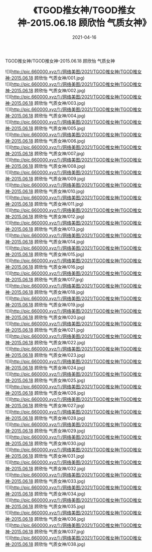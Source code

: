 ﻿---
layout: post
title:  《TGOD推女神/TGOD推女神-2015.06.18 顾欣怡 气质女神》
date:   2021-04-16
img: http://pic.660000.xyz/1:/网络美图/2021/TGOD推女神/TGOD推女神-2015.06.18 顾欣怡 气质女神/000.jpg
categories: [美女, 清纯, 唯美]
---

TGOD推女神/TGOD推女神-2015.06.18 顾欣怡 气质女神

 ![](http://pic.660000.xyz/1:/网络美图/2021/TGOD推女神/TGOD推女神-2015.06.18 顾欣怡 气质女神/001.jpg) <br>![](http://pic.660000.xyz/1:/网络美图/2021/TGOD推女神/TGOD推女神-2015.06.18 顾欣怡 气质女神/002.jpg) <br>![](http://pic.660000.xyz/1:/网络美图/2021/TGOD推女神/TGOD推女神-2015.06.18 顾欣怡 气质女神/003.jpg) <br>![](http://pic.660000.xyz/1:/网络美图/2021/TGOD推女神/TGOD推女神-2015.06.18 顾欣怡 气质女神/004.jpg) <br>![](http://pic.660000.xyz/1:/网络美图/2021/TGOD推女神/TGOD推女神-2015.06.18 顾欣怡 气质女神/005.jpg) <br>![](http://pic.660000.xyz/1:/网络美图/2021/TGOD推女神/TGOD推女神-2015.06.18 顾欣怡 气质女神/006.jpg) <br>![](http://pic.660000.xyz/1:/网络美图/2021/TGOD推女神/TGOD推女神-2015.06.18 顾欣怡 气质女神/007.jpg) <br>![](http://pic.660000.xyz/1:/网络美图/2021/TGOD推女神/TGOD推女神-2015.06.18 顾欣怡 气质女神/008.jpg) <br>![](http://pic.660000.xyz/1:/网络美图/2021/TGOD推女神/TGOD推女神-2015.06.18 顾欣怡 气质女神/009.jpg) <br>![](http://pic.660000.xyz/1:/网络美图/2021/TGOD推女神/TGOD推女神-2015.06.18 顾欣怡 气质女神/010.jpg) <br>![](http://pic.660000.xyz/1:/网络美图/2021/TGOD推女神/TGOD推女神-2015.06.18 顾欣怡 气质女神/011.jpg) <br>![](http://pic.660000.xyz/1:/网络美图/2021/TGOD推女神/TGOD推女神-2015.06.18 顾欣怡 气质女神/012.jpg) <br>![](http://pic.660000.xyz/1:/网络美图/2021/TGOD推女神/TGOD推女神-2015.06.18 顾欣怡 气质女神/013.jpg) <br>![](http://pic.660000.xyz/1:/网络美图/2021/TGOD推女神/TGOD推女神-2015.06.18 顾欣怡 气质女神/014.jpg) <br>![](http://pic.660000.xyz/1:/网络美图/2021/TGOD推女神/TGOD推女神-2015.06.18 顾欣怡 气质女神/015.jpg) <br>![](http://pic.660000.xyz/1:/网络美图/2021/TGOD推女神/TGOD推女神-2015.06.18 顾欣怡 气质女神/016.jpg) <br>![](http://pic.660000.xyz/1:/网络美图/2021/TGOD推女神/TGOD推女神-2015.06.18 顾欣怡 气质女神/017.jpg) <br>![](http://pic.660000.xyz/1:/网络美图/2021/TGOD推女神/TGOD推女神-2015.06.18 顾欣怡 气质女神/018.jpg) <br>![](http://pic.660000.xyz/1:/网络美图/2021/TGOD推女神/TGOD推女神-2015.06.18 顾欣怡 气质女神/019.jpg) <br>![](http://pic.660000.xyz/1:/网络美图/2021/TGOD推女神/TGOD推女神-2015.06.18 顾欣怡 气质女神/020.jpg) <br>![](http://pic.660000.xyz/1:/网络美图/2021/TGOD推女神/TGOD推女神-2015.06.18 顾欣怡 气质女神/021.jpg) <br>![](http://pic.660000.xyz/1:/网络美图/2021/TGOD推女神/TGOD推女神-2015.06.18 顾欣怡 气质女神/022.jpg) <br>![](http://pic.660000.xyz/1:/网络美图/2021/TGOD推女神/TGOD推女神-2015.06.18 顾欣怡 气质女神/023.jpg) <br>![](http://pic.660000.xyz/1:/网络美图/2021/TGOD推女神/TGOD推女神-2015.06.18 顾欣怡 气质女神/024.jpg) <br>![](http://pic.660000.xyz/1:/网络美图/2021/TGOD推女神/TGOD推女神-2015.06.18 顾欣怡 气质女神/025.jpg) <br>![](http://pic.660000.xyz/1:/网络美图/2021/TGOD推女神/TGOD推女神-2015.06.18 顾欣怡 气质女神/026.jpg) <br>![](http://pic.660000.xyz/1:/网络美图/2021/TGOD推女神/TGOD推女神-2015.06.18 顾欣怡 气质女神/027.jpg) <br>![](http://pic.660000.xyz/1:/网络美图/2021/TGOD推女神/TGOD推女神-2015.06.18 顾欣怡 气质女神/028.jpg) <br>![](http://pic.660000.xyz/1:/网络美图/2021/TGOD推女神/TGOD推女神-2015.06.18 顾欣怡 气质女神/029.jpg) <br>![](http://pic.660000.xyz/1:/网络美图/2021/TGOD推女神/TGOD推女神-2015.06.18 顾欣怡 气质女神/030.jpg) <br>![](http://pic.660000.xyz/1:/网络美图/2021/TGOD推女神/TGOD推女神-2015.06.18 顾欣怡 气质女神/031.jpg) <br>![](http://pic.660000.xyz/1:/网络美图/2021/TGOD推女神/TGOD推女神-2015.06.18 顾欣怡 气质女神/032.jpg) <br>![](http://pic.660000.xyz/1:/网络美图/2021/TGOD推女神/TGOD推女神-2015.06.18 顾欣怡 气质女神/033.jpg) <br>![](http://pic.660000.xyz/1:/网络美图/2021/TGOD推女神/TGOD推女神-2015.06.18 顾欣怡 气质女神/034.jpg) <br>![](http://pic.660000.xyz/1:/网络美图/2021/TGOD推女神/TGOD推女神-2015.06.18 顾欣怡 气质女神/035.jpg) <br>![](http://pic.660000.xyz/1:/网络美图/2021/TGOD推女神/TGOD推女神-2015.06.18 顾欣怡 气质女神/036.jpg) <br>![](http://pic.660000.xyz/1:/网络美图/2021/TGOD推女神/TGOD推女神-2015.06.18 顾欣怡 气质女神/037.jpg) <br>![](http://pic.660000.xyz/1:/网络美图/2021/TGOD推女神/TGOD推女神-2015.06.18 顾欣怡 气质女神/038.jpg) <br>